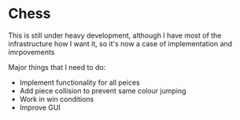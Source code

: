 # Chess

This is still under heavy development, although I have most of the infrastructure how I want it, so it's now a case of implementation and imrpovements

Major things that I need to do:
- Implement functionality for all peices
- Add piece collision to prevent same colour jumping
- Work in win conditions
- Improve GUI
